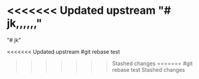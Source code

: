 <<<<<<< Updated upstream
"# jk,,,,,," 
=======
"# jk" 

<<<<<<< Updated upstream
#git rebase test
>>>>>>> Stashed changes
=======
#git rebase test
>>>>>>> Stashed changes
